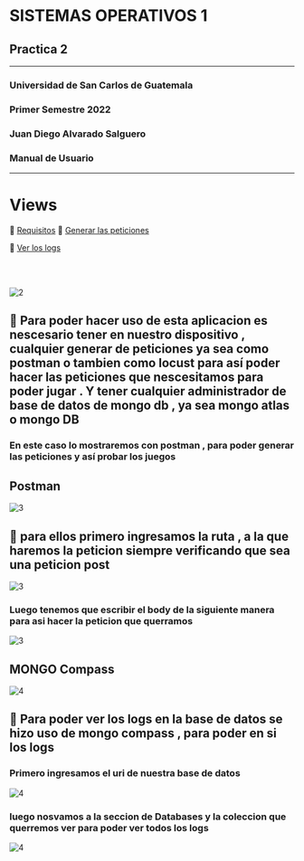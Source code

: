 # SISTEMAS OPERATIVOS 1
##  Practica 2   

---

### Universidad de San Carlos de Guatemala
### Primer Semestre 2022
###  Juan Diego Alvarado Salguero

### Manual de Usuario


---

# Views

:round_pushpin: [Requisitos](#id2)
:round_pushpin: [Generar las peticiones](#id3)

:round_pushpin: [Ver los logs](#id4)

<br>
<br>



![2](https://github.com/Juandi22001/Practica2_sopes_201807335/blob/main/Imagenes/req.jpg)

## :beginner:   Para poder hacer uso de esta aplicacion es nescesario tener en nuestro dispositivo , cualquier generar de peticiones ya sea como postman o tambien como locust para así poder hacer las peticiones que nescesitamos para poder jugar . Y tener cualquier administrador de base de datos de mongo db , ya sea mongo atlas o mongo DB  <a name="id2"></a>

### En este caso lo mostraremos con postman , para poder generar las peticiones y así probar los juegos
##  Postman
![3](https://github.com/Juandi22001/Practica2_sopes_201807335/blob/main/Imagenes/postman.png)
## :beginner: para ellos primero ingresamos la ruta , a la que haremos la peticion siempre verificando que sea  una peticion post <a name="id3"></a>
![3](https://github.com/Juandi22001/Practica2_sopes_201807335/blob/main/Imagenes/ruta.png)

### Luego  tenemos que escribir el body de la siguiente  manera para asi  hacer la peticion que querramos 
![3](https://github.com/Juandi22001/Practica2_sopes_201807335/blob/main/Imagenes/body.png)

## MONGO Compass 

![4](https://github.com/Juandi22001/Practica2_sopes_201807335/blob/main/Imagenes/mongo-compass.png)

## :beginner: Para poder ver los logs en la base de datos se hizo uso de mongo compass , para poder en si los logs<a name="id4"></a>


### Primero ingresamos el uri de nuestra base de datos

![4](https://github.com/Juandi22001/Practica2_sopes_201807335/blob/main/Imagenes/mongo2.png)
### luego nosvamos a la seccion de Databases y la coleccion que querremos ver para poder ver todos los logs 



![4](https://github.com/Juandi22001/Practica2_sopes_201807335/blob/main/Imagenes/mongo.png)
